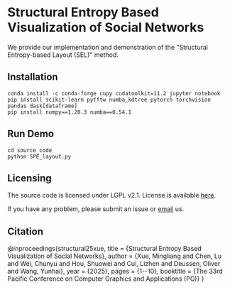# Structural Entropy Based Visualization of Social Networks

We provide our implementation and demonstration of the "Structural Entropy-based Layout (SEL)" method.

## Installation

```shell
conda install -c conda-forge cupy cudatoolkit=11.2 jupyter notebook 
pip install scikit-learn pyfftw numba_kdtree pytorch torchvision pandas dask[dataframe]
pip install numpy==1.20.3 numba==0.54.1
```

## Run Demo

```shell
cd source_code
python SPE_layout.py
```

## Licensing

The source code is licensed under LGPL v2.1. License is available [here](https://github.com/Ideas-Laboratory/t-fdp/blob/main/LICENSE).

If you have any problem, please submit an issue or [email](xml95007@gmail.com) us.

## Citation

@inproceedings{structural25xue,
  title = {Structural Entropy Based Visualization of Social Networks},
  author = {Xue, Mingliang and Chen, Lu and Wei, Chunyu and Hou, Shuowei and Cui, Lizhen and Deussen, Oliver and Wang, Yunhai},
  year = {2025},
  pages = {1--10},
  booktitle = {The 33rd Pacific Conference on Computer Graphics and Applications (PG)}
}
